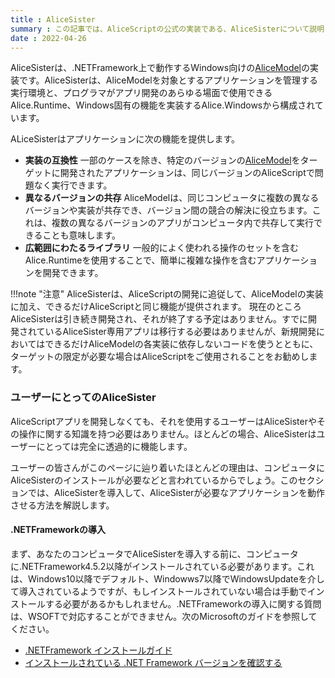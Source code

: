 ```yaml
---
title : AliceSister
summary : この記事では、AliceScriptの公式の実装である、AliceSisterについて説明します。
date : 2022-04-26
---
```

AliceSisterは、.NETFramework上で動作するWindows向けの[AliceModel](./saim.md)の実装です。AliceSisterは、AliceModelを対象とするアプリケーションを管理する実行環境と、プログラマがアプリ開発のあらゆる場面で使用できるAlice.Runtime、Windows固有の機能を実装するAlice.Windowsから構成されています。

ALiceSisterはアプリケーションに次の機能を提供します。

- **実装の互換性** 一部のケースを除き、特定のバージョンの[AliceModel](./saim.md)をターゲットに開発されたアプリケーションは、同じバージョンのAliceScriptで問題なく実行できます。
- **異なるバージョンの共存** AliceModelは、同じコンピュータに複数の異なるバージョンや実装が共存でき、バージョン間の競合の解決に役立ちます。これは、複数の異なるバージョンのアプリがコンピュータ内で共存して実行できることも意味します。
- **広範囲にわたるライブラリ** 一般的によく使われる操作のセットを含むAlice.Runtimeを使用することで、簡単に複雑な操作を含むアプリケーションを開発できます。

!!!note "注意"
    AliceSisterは、AliceScriptの開発に追従して、AliceModelの実装に加え、できるだけAliceScriptと同じ機能が提供されます。
    現在のところAliceSisterは引き続き開発され、それが終了する予定はありません。すでに開発されているAliceSister専用アプリは移行する必要はありませんが、新規開発においてはできるだけAliceModelの各実装に依存しないコードを使うとともに、ターゲットの限定が必要な場合はAliceScriptをご使用されることをお勧めします。

### ユーザーにとってのAliceSister
AliceScriptアプリを開発しなくても、それを使用するユーザーはAliceSisterやその操作に関する知識を持つ必要はありません。ほとんどの場合、AliceSisterはユーザーにとっては完全に透過的に機能します。

ユーザーの皆さんがこのページに辿り着いたほとんどの理由は、コンピュータにAliceSisterのインストールが必要などと言われているからでしょう。このセクションでは、AliceSisterを導入して、AliceSisterが必要なアプリケーションを動作させる方法を解説します。

#### .NETFrameworkの導入
まず、あなたのコンピュータでAliceSisterを導入する前に、コンピュータに.NETFramework4.5.2以降がインストールされている必要があります。これは、Windows10以降でデフォルト、Windowws7以降でWindowsUpdateを介して導入されているようですが、もしインストールされていない場合は手動でインストールする必要があるかもしれません。.NETFrameworkの導入に関する質問は、WSOFTで対応することができません。次のMicrosoftのガイドを参照してください。

- [.NETFramework インストールガイド](https://learn.microsoft.com/ja-jp/dotnet/framework/install/)
- [インストールされている .NET Framework バージョンを確認する](https://learn.microsoft.com/ja-jp/dotnet/framework/migration-guide/how-to-determine-which-versions-are-installed)